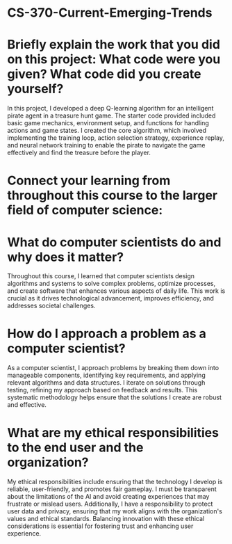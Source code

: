 # CS-370-Current-Emerging-Trends

# Briefly explain the work that you did on this project: What code were you given? What code did you create yourself?
In this project, I developed a deep Q-learning algorithm for an intelligent pirate agent in a treasure hunt game. The starter code provided included basic game mechanics, environment setup, and functions for handling actions and game states. I created the core algorithm, which involved implementing the training loop, action selection strategy, experience replay, and neural network training to enable the pirate to navigate the game effectively and find the treasure before the player.

# Connect your learning from throughout this course to the larger field of computer science:
# What do computer scientists do and why does it matter?
Throughout this course, I learned that computer scientists design algorithms and systems to solve complex problems, optimize processes, and create software that enhances various aspects of daily life. This work is crucial as it drives technological advancement, improves efficiency, and addresses societal challenges.

# How do I approach a problem as a computer scientist?
As a computer scientist, I approach problems by breaking them down into manageable components, identifying key requirements, and applying relevant algorithms and data structures. I iterate on solutions through testing, refining my approach based on feedback and results. This systematic methodology helps ensure that the solutions I create are robust and effective.

# What are my ethical responsibilities to the end user and the organization?
My ethical responsibilities include ensuring that the technology I develop is reliable, user-friendly, and promotes fair gameplay. I must be transparent about the limitations of the AI and avoid creating experiences that may frustrate or mislead users. Additionally, I have a responsibility to protect user data and privacy, ensuring that my work aligns with the organization's values and ethical standards. Balancing innovation with these ethical considerations is essential for fostering trust and enhancing user experience.
